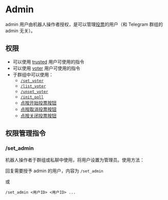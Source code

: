 # Admin

admin 用户由机器人操作者授权，是可以管理[投票](poll.md)的用户（和 Telegram 群组的 admin 无关）。

## 权限
* 可以使用 [trusted](trusted.md) 用户可使用的指令
* 可以使用 [voter](voter.md) 用户可使用的指令
* 于群组中可以使用：
    * [`/set_voter`](voter.md)
    * [`/list_voter`](voter.md)
    * [`/unset_voter`](voter.md)
    * [`/init_poll`](poll.md)
    * [点按开始投票按钮](poll.md)
    * [点按取消投票按钮](poll.md)
    * [点按关闭投票按钮](poll.md)

## 权限管理指令

### /set_admin

机器人操作者于群组或私聊中使用，将用户设置为管理员。使用方法：

回复需要授予 admin 的用户，内容为 `/set_admin`

或

```
/set_admin <用户ID> <用户ID> ...
```
